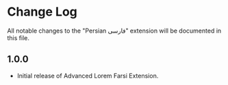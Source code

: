 # Change Log

All notable changes to the "Persian فارسی" extension will be documented in this file.


## 1.0.0

- Initial release of Advanced Lorem Farsi Extension.